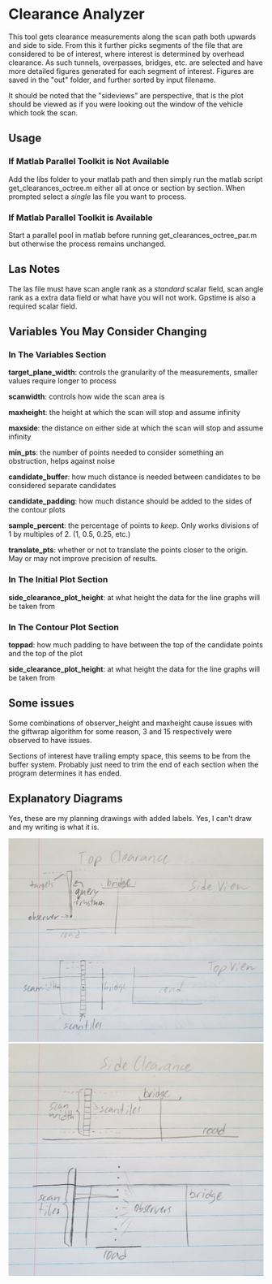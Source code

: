 # Clearance Analyzer

This tool gets clearance measurements along the scan path both upwards and side to side. From this it further picks segments of the file that are considered to be of interest, where interest is determined by overhead clearance. As such tunnels, overpasses, bridges, etc. are selected and have more detailed figures generated for each segment of interest. Figures are saved in the "out" folder, and further sorted by input filename.

It should be noted that the "sideviews" are perspective, that is the plot should be viewed as if you were looking out the window of the vehicle which took the scan.

## Usage

### If Matlab Parallel Toolkit is Not Available

Add the libs folder to your matlab path and then simply run the matlab script get_clearances_octree.m either all at once or section by section. When prompted select a *single* las file you want to process.

### If Matlab Parallel Toolkit is Available

Start a parallel pool in matlab before running get_clearances_octree_par.m but otherwise the process remains unchanged.

## Las Notes

The las file must have scan angle rank as a *standard* scalar field, scan angle rank as a extra data field or what have you will not work. Gpstime is also a required scalar field.

## Variables You May Consider Changing

### In The Variables Section

**target_plane_width**: controls the granularity of the measurements, smaller values require longer to process

**scanwidth**: controls how wide the scan area is

**maxheight**: the height at which the scan will stop and assume infinity

**maxside**: the distance on either side at which the scan will stop and assume infinity

**min_pts**: the number of points needed to consider something an obstruction, helps against noise

**candidate_buffer**: how much distance is needed between candidates to be considered separate candidates

**candidate_padding**: how much distance should be added to the sides of the contour plots

**sample_percent**: the percentage of points to *keep*. Only works divisions of 1 by multiples of 2. (1, 0.5, 0.25, etc.)

**translate_pts**: whether or not to translate the points closer to the origin. May or may not improve precision of results.

### In The Initial Plot Section

**side_clearance_plot_height**: at what height the data for the line graphs will be taken from

### In The Contour Plot Section

**toppad**: how much padding to have between the top of the candidate points and the top of the plot

**side_clearance_plot_height**: at what height the data for the line graphs will be taken from

## Some issues

Some combinations of observer_height and maxheight cause issues with the giftwrap algorithm for some reason, 3 and 15 respectively were observed to have issues.

Sections of interest have trailing empty space, this seems to be from the buffer system. Probably just need to trim the end of each section when the program determines it has ended.

## Explanatory Diagrams

Yes, these are my planning drawings with added labels. Yes, I can't draw and my writing is what it is.

![alt text](diagrams/20220225_151729.jpg?raw=true)
![alt text](diagrams/20220225_151741.jpg?raw=true)
